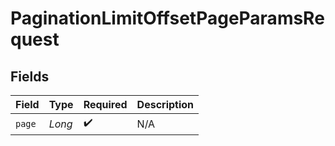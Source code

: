 # PaginationLimitOffsetPageParamsRequest


## Fields

| Field              | Type               | Required           | Description        |
| ------------------ | ------------------ | ------------------ | ------------------ |
| `page`             | *Long*             | :heavy_check_mark: | N/A                |